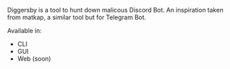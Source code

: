 Diggersby is a tool to hunt down malicous Discord Bot. An inspiration taken from matkap, a similar tool but for Telegram Bot.

Available in:
- CLI
- GUI
- Web (soon)
